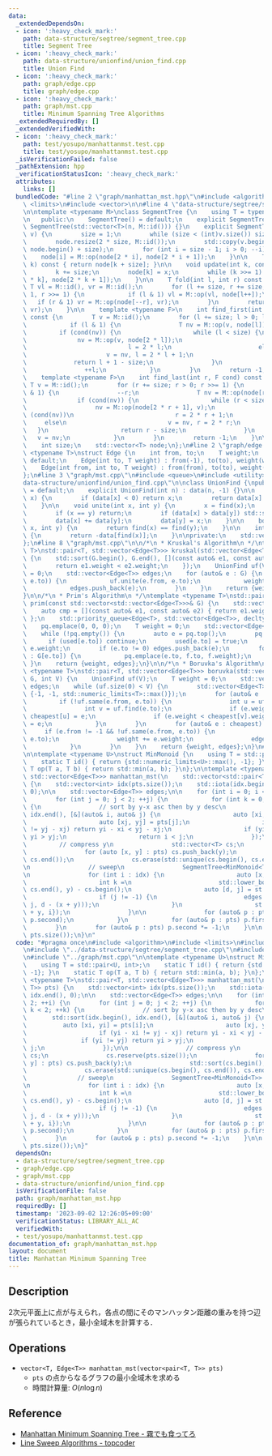 ```yaml
---
data:
  _extendedDependsOn:
  - icon: ':heavy_check_mark:'
    path: data-structure/segtree/segment_tree.cpp
    title: Segment Tree
  - icon: ':heavy_check_mark:'
    path: data-structure/unionfind/union_find.cpp
    title: Union Find
  - icon: ':heavy_check_mark:'
    path: graph/edge.cpp
    title: graph/edge.cpp
  - icon: ':heavy_check_mark:'
    path: graph/mst.cpp
    title: Minimum Spanning Tree Algorithms
  _extendedRequiredBy: []
  _extendedVerifiedWith:
  - icon: ':heavy_check_mark:'
    path: test/yosupo/manhattanmst.test.cpp
    title: test/yosupo/manhattanmst.test.cpp
  _isVerificationFailed: false
  _pathExtension: hpp
  _verificationStatusIcon: ':heavy_check_mark:'
  attributes:
    links: []
  bundledCode: "#line 2 \"graph/manhattan_mst.hpp\"\n#include <algorithm>\n#include\
    \ <limits>\n#include <vector>\n\n#line 4 \"data-structure/segtree/segment_tree.cpp\"\
    \n\ntemplate <typename M>\nclass SegmentTree {\n    using T = typename M::T;\n\
    \n   public:\n    SegmentTree() = default;\n    explicit SegmentTree(int n) :\
    \ SegmentTree(std::vector<T>(n, M::id())) {}\n    explicit SegmentTree(const std::vector<T>&\
    \ v) {\n        size = 1;\n        while (size < (int)v.size()) size <<= 1;\n\
    \        node.resize(2 * size, M::id());\n        std::copy(v.begin(), v.end(),\
    \ node.begin() + size);\n        for (int i = size - 1; i > 0; --i)\n        \
    \    node[i] = M::op(node[2 * i], node[2 * i + 1]);\n    }\n\n    T operator[](int\
    \ k) const { return node[k + size]; }\n\n    void update(int k, const T& x) {\n\
    \        k += size;\n        node[k] = x;\n        while (k >>= 1) node[k] = M::op(node[2\
    \ * k], node[2 * k + 1]);\n    }\n\n    T fold(int l, int r) const {\n       \
    \ T vl = M::id(), vr = M::id();\n        for (l += size, r += size; l < r; l >>=\
    \ 1, r >>= 1) {\n            if (l & 1) vl = M::op(vl, node[l++]);\n         \
    \   if (r & 1) vr = M::op(node[--r], vr);\n        }\n        return M::op(vl,\
    \ vr);\n    }\n\n    template <typename F>\n    int find_first(int l, F cond)\
    \ const {\n        T v = M::id();\n        for (l += size; l > 0; l >>= 1) {\n\
    \            if (l & 1) {\n                T nv = M::op(v, node[l]);\n       \
    \         if (cond(nv)) {\n                    while (l < size) {\n          \
    \              nv = M::op(v, node[2 * l]);\n                        if (cond(nv))\n\
    \                            l = 2 * l;\n                        else\n      \
    \                      v = nv, l = 2 * l + 1;\n                    }\n       \
    \             return l + 1 - size;\n                }\n                v = nv;\n\
    \                ++l;\n            }\n        }\n        return -1;\n    }\n\n\
    \    template <typename F>\n    int find_last(int r, F cond) const {\n       \
    \ T v = M::id();\n        for (r += size; r > 0; r >>= 1) {\n            if (r\
    \ & 1) {\n                --r;\n                T nv = M::op(node[r], v);\n  \
    \              if (cond(nv)) {\n                    while (r < size) {\n     \
    \                   nv = M::op(node[2 * r + 1], v);\n                        if\
    \ (cond(nv))\n                            r = 2 * r + 1;\n                   \
    \     else\n                            v = nv, r = 2 * r;\n                 \
    \   }\n                    return r - size;\n                }\n             \
    \   v = nv;\n            }\n        }\n        return -1;\n    }\n\n   private:\n\
    \    int size;\n    std::vector<T> node;\n};\n#line 2 \"graph/edge.cpp\"\n\ntemplate\
    \ <typename T>\nstruct Edge {\n    int from, to;\n    T weight;\n    Edge() =\
    \ default;\n    Edge(int to, T weight) : from(-1), to(to), weight(weight) {}\n\
    \    Edge(int from, int to, T weight) : from(from), to(to), weight(weight) {}\n\
    };\n#line 3 \"graph/mst.cpp\"\n#include <queue>\n#include <utility>\n#line 4 \"\
    data-structure/unionfind/union_find.cpp\"\n\nclass UnionFind {\npublic:\n    UnionFind()\
    \ = default;\n    explicit UnionFind(int n) : data(n, -1) {}\n\n    int find(int\
    \ x) {\n        if (data[x] < 0) return x;\n        return data[x] = find(data[x]);\n\
    \    }\n\n    void unite(int x, int y) {\n        x = find(x);\n        y = find(y);\n\
    \        if (x == y) return;\n        if (data[x] > data[y]) std::swap(x, y);\n\
    \        data[x] += data[y];\n        data[y] = x;\n    }\n\n    bool same(int\
    \ x, int y) {\n        return find(x) == find(y);\n    }\n\n    int size(int x)\
    \ {\n        return -data[find(x)];\n    }\n\nprivate:\n    std::vector<int> data;\n\
    };\n#line 8 \"graph/mst.cpp\"\n\n/*\n * Kruskal's Algorithm\n */\ntemplate <typename\
    \ T>\nstd::pair<T, std::vector<Edge<T>>> kruskal(std::vector<Edge<T>> G, int V)\
    \ {\n    std::sort(G.begin(), G.end(), [](const auto& e1, const auto& e2) {\n\
    \        return e1.weight < e2.weight;\n    });\n    UnionFind uf(V);\n    T weight\
    \ = 0;\n    std::vector<Edge<T>> edges;\n    for (auto& e : G) {\n        if (!uf.same(e.from,\
    \ e.to)) {\n            uf.unite(e.from, e.to);\n            weight += e.weight;\n\
    \            edges.push_back(e);\n        }\n    }\n    return {weight, edges};\n\
    }\n\n/*\n * Prim's Algorithm\n */\ntemplate <typename T>\nstd::pair<T, std::vector<Edge<T>>>\
    \ prim(const std::vector<std::vector<Edge<T>>>& G) {\n    std::vector<bool> used(G.size());\n\
    \    auto cmp = [](const auto& e1, const auto& e2) { return e1.weight > e2.weight;\
    \ };\n    std::priority_queue<Edge<T>, std::vector<Edge<T>>, decltype(cmp)> pq(cmp);\n\
    \    pq.emplace(0, 0, 0);\n    T weight = 0;\n    std::vector<Edge<T>> edges;\n\
    \    while (!pq.empty()) {\n        auto e = pq.top();\n        pq.pop();\n  \
    \      if (used[e.to]) continue;\n        used[e.to] = true;\n        weight +=\
    \ e.weight;\n        if (e.to != 0) edges.push_back(e);\n        for (auto& f\
    \ : G[e.to]) {\n            pq.emplace(e.to, f.to, f.weight);\n        }\n   \
    \ }\n    return {weight, edges};\n}\n\n/*\n * Boruvka's Algorithm\n */\ntemplate\
    \ <typename T>\nstd::pair<T, std::vector<Edge<T>>> boruvka(std::vector<Edge<T>>\
    \ G, int V) {\n    UnionFind uf(V);\n    T weight = 0;\n    std::vector<Edge<T>>\
    \ edges;\n    while (uf.size(0) < V) {\n        std::vector<Edge<T>> cheapest(V,\
    \ {-1, -1, std::numeric_limits<T>::max()});\n        for (auto& e : G) {\n   \
    \         if (!uf.same(e.from, e.to)) {\n                int u = uf.find(e.from);\n\
    \                int v = uf.find(e.to);\n                if (e.weight < cheapest[u].weight)\
    \ cheapest[u] = e;\n                if (e.weight < cheapest[v].weight) cheapest[v]\
    \ = e;\n            }\n        }\n        for (auto& e : cheapest) {\n       \
    \     if (e.from != -1 && !uf.same(e.from, e.to)) {\n                uf.unite(e.from,\
    \ e.to);\n                weight += e.weight;\n                edges.push_back(e);\n\
    \            }\n        }\n    }\n    return {weight, edges};\n}\n#line 9 \"graph/manhattan_mst.hpp\"\
    \n\ntemplate <typename U>\nstruct MinMonoid {\n    using T = std::pair<U, int>;\n\
    \    static T id() { return {std::numeric_limits<U>::max(), -1}; }\n    static\
    \ T op(T a, T b) { return std::min(a, b); }\n};\n\ntemplate <typename T>\nstd::pair<T,\
    \ std::vector<Edge<T>>> manhattan_mst(\n    std::vector<std::pair<T, T>> pts)\
    \ {\n    std::vector<int> idx(pts.size());\n    std::iota(idx.begin(), idx.end(),\
    \ 0);\n\n    std::vector<Edge<T>> edges;\n\n    for (int i = 0; i < 2; ++i) {\n\
    \        for (int j = 0; j < 2; ++j) {\n            for (int k = 0; k < 2; ++k)\
    \ {\n                // sort by y-x asc then by y desc\n                std::sort(idx.begin(),\
    \ idx.end(), [&](auto& i, auto& j) {\n                    auto [xi, yi] = pts[i];\n\
    \                    auto [xj, yj] = pts[j];\n                    if (yi - xi\
    \ != yj - xj) return yi - xi < yj - xj;\n                    if (yi != yj) return\
    \ yi > yj;\n                    return i < j;\n                });\n\n       \
    \         // compress y\n                std::vector<T> cs;\n                cs.reserve(pts.size());\n\
    \                for (auto [x, y] : pts) cs.push_back(y);\n                std::sort(cs.begin(),\
    \ cs.end());\n                cs.erase(std::unique(cs.begin(), cs.end()), cs.end());\n\
    \n                // sweep\n                SegmentTree<MinMonoid<T>> st(cs.size());\n\
    \n                for (int i : idx) {\n                    auto [x, y] = pts[i];\n\
    \                    int k =\n                        std::lower_bound(cs.begin(),\
    \ cs.end(), y) - cs.begin();\n                    auto [d, j] = st.fold(k, cs.size());\n\
    \                    if (j != -1) {\n                        edges.push_back(Edge<T>(i,\
    \ j, d - (x + y)));\n                    }\n                    st.update(k, {x\
    \ + y, i});\n                }\n\n                for (auto& p : pts) std::swap(p.first,\
    \ p.second);\n            }\n            for (auto& p : pts) p.first *= -1;\n\
    \        }\n        for (auto& p : pts) p.second *= -1;\n    }\n\n    return kruskal(edges,\
    \ pts.size());\n}\n"
  code: "#pragma once\n#include <algorithm>\n#include <limits>\n#include <vector>\n\
    \n#include \"../data-structure/segtree/segment_tree.cpp\"\n#include \"../graph/edge.cpp\"\
    \n#include \"../graph/mst.cpp\"\n\ntemplate <typename U>\nstruct MinMonoid {\n\
    \    using T = std::pair<U, int>;\n    static T id() { return {std::numeric_limits<U>::max(),\
    \ -1}; }\n    static T op(T a, T b) { return std::min(a, b); }\n};\n\ntemplate\
    \ <typename T>\nstd::pair<T, std::vector<Edge<T>>> manhattan_mst(\n    std::vector<std::pair<T,\
    \ T>> pts) {\n    std::vector<int> idx(pts.size());\n    std::iota(idx.begin(),\
    \ idx.end(), 0);\n\n    std::vector<Edge<T>> edges;\n\n    for (int i = 0; i <\
    \ 2; ++i) {\n        for (int j = 0; j < 2; ++j) {\n            for (int k = 0;\
    \ k < 2; ++k) {\n                // sort by y-x asc then by y desc\n         \
    \       std::sort(idx.begin(), idx.end(), [&](auto& i, auto& j) {\n          \
    \          auto [xi, yi] = pts[i];\n                    auto [xj, yj] = pts[j];\n\
    \                    if (yi - xi != yj - xj) return yi - xi < yj - xj;\n     \
    \               if (yi != yj) return yi > yj;\n                    return i <\
    \ j;\n                });\n\n                // compress y\n                std::vector<T>\
    \ cs;\n                cs.reserve(pts.size());\n                for (auto [x,\
    \ y] : pts) cs.push_back(y);\n                std::sort(cs.begin(), cs.end());\n\
    \                cs.erase(std::unique(cs.begin(), cs.end()), cs.end());\n\n  \
    \              // sweep\n                SegmentTree<MinMonoid<T>> st(cs.size());\n\
    \n                for (int i : idx) {\n                    auto [x, y] = pts[i];\n\
    \                    int k =\n                        std::lower_bound(cs.begin(),\
    \ cs.end(), y) - cs.begin();\n                    auto [d, j] = st.fold(k, cs.size());\n\
    \                    if (j != -1) {\n                        edges.push_back(Edge<T>(i,\
    \ j, d - (x + y)));\n                    }\n                    st.update(k, {x\
    \ + y, i});\n                }\n\n                for (auto& p : pts) std::swap(p.first,\
    \ p.second);\n            }\n            for (auto& p : pts) p.first *= -1;\n\
    \        }\n        for (auto& p : pts) p.second *= -1;\n    }\n\n    return kruskal(edges,\
    \ pts.size());\n}"
  dependsOn:
  - data-structure/segtree/segment_tree.cpp
  - graph/edge.cpp
  - graph/mst.cpp
  - data-structure/unionfind/union_find.cpp
  isVerificationFile: false
  path: graph/manhattan_mst.hpp
  requiredBy: []
  timestamp: '2023-09-02 12:26:05+09:00'
  verificationStatus: LIBRARY_ALL_AC
  verifiedWith:
  - test/yosupo/manhattanmst.test.cpp
documentation_of: graph/manhattan_mst.hpp
layout: document
title: Manhattan Minimum Spanning Tree
---
```


## Description

2次元平面上に点が与えられ，各点の間にそのマンハッタン距離の重みを持つ辺が張られているとき，最小全域木を計算する．

## Operations

- `vector<T, Edge<T>> manhattan_mst(vector<pair<T, T>> pts)`
    - `pts` の点からなるグラフの最小全域木を求める
    - 時間計算量: $O(n\log n)$

## Reference

- [Manhattan Minimum Spanning Tree - 霧でも食ってろ](https://knuu.github.io/manhattan_mst.html)
- [Line Sweep Algorithms - topcoder](https://www.topcoder.com/thrive/articles/Line%20Sweep%20Algorithms)
